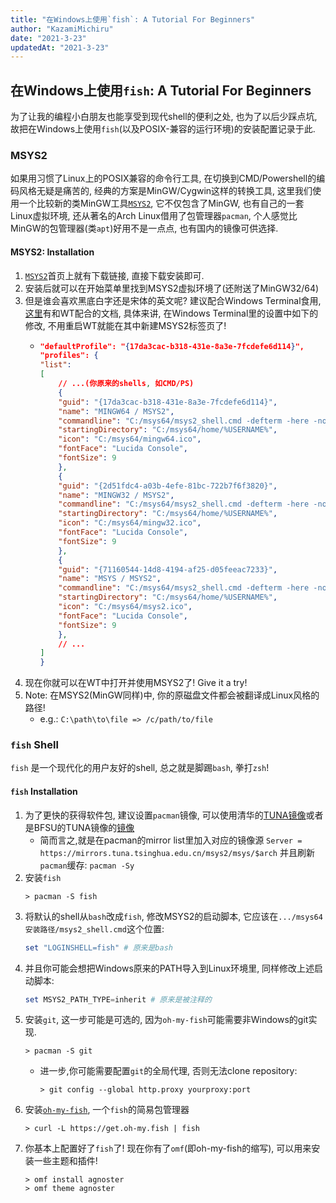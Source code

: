 ```yaml
---
title: "在Windows上使用`fish`: A Tutorial For Beginners"
author: "KazamiMichiru"
date: "2021-3-23"
updatedAt: "2021-3-23"
---
```


## 在Windows上使用`fish`: A Tutorial For Beginners 

为了让我的编程小白朋友也能享受到现代shell的便利之处, 也为了以后少踩点坑, 故把在Windows上使用`fish`(以及POSIX-兼容的运行环境)的安装配置记录于此.

### MSYS2
如果用习惯了Linux上的POSIX兼容的命令行工具, 在切换到CMD/Powershell的编码风格无疑是痛苦的, 经典的方案是MinGW/Cygwin这样的转换工具, 这里我们使用一个比较新的类MinGW工具[`MSYS2`](https://www.msys2.org), 它不仅包含了MinGW, 也有自己的一套Linux虚拟环境, 还从著名的Arch Linux借用了包管理器`pacman`, 个人感觉比MinGW的包管理器(类`apt`)好用不是一点点, 也有国内的镜像可供选择.

#### MSYS2: Installation
1. [`MSYS2`](https://www.msys2.org)首页上就有下载链接, 直接下载安装即可.
2. 安装后就可以在开始菜单里找到MSYS2虚拟环境了(还附送了MinGW32/64)
3. 但是谁会喜欢黑底白字还是宋体的英文呢? 建议配合Windows Terminal食用, [这里](https://www.msys2.org/docs/terminals/)有和WT配合的文档, 具体来讲, 在Windows Terminal里的设置中如下的修改, 不用重启WT就能在其中新建MSYS2标签页了!
    -   ```JSON
        "defaultProfile": "{17da3cac-b318-431e-8a3e-7fcdefe6d114}",
        "profiles": {
        "list":
        [
            // ...(你原来的shells, 如CMD/PS)
            {
            "guid": "{17da3cac-b318-431e-8a3e-7fcdefe6d114}",
            "name": "MINGW64 / MSYS2",
            "commandline": "C:/msys64/msys2_shell.cmd -defterm -here -no-start -mingw64",
            "startingDirectory": "C:/msys64/home/%USERNAME%",
            "icon": "C:/msys64/mingw64.ico",
            "fontFace": "Lucida Console",
            "fontSize": 9
            },
            {
            "guid": "{2d51fdc4-a03b-4efe-81bc-722b7f6f3820}",
            "name": "MINGW32 / MSYS2",
            "commandline": "C:/msys64/msys2_shell.cmd -defterm -here -no-start -mingw32",
            "startingDirectory": "C:/msys64/home/%USERNAME%",
            "icon": "C:/msys64/mingw32.ico",
            "fontFace": "Lucida Console",
            "fontSize": 9
            },
            {
            "guid": "{71160544-14d8-4194-af25-d05feeac7233}",
            "name": "MSYS / MSYS2",
            "commandline": "C:/msys64/msys2_shell.cmd -defterm -here -no-start -msys",
            "startingDirectory": "C:/msys64/home/%USERNAME%",
            "icon": "C:/msys64/msys2.ico",
            "fontFace": "Lucida Console",
            "fontSize": 9
            },
            // ...
        ]
        }
        ```
4. 现在你就可以在WT中打开并使用MSYS2了! Give it a try!
5. Note: 在MSYS2(MinGW同样)中, 你的原磁盘文件都会被翻译成Linux风格的路径!
   - e.g.: `C:\path\to\file => /c/path/to/file` 

### `fish` Shell

`fish` 是一个现代化的用户友好的shell, 总之就是脚踢`bash`, 拳打`zsh`!

#### `fish` Installation
1. 为了更快的获得软件包, 建议设置`pacman`镜像, 可以使用清华的[TUNA镜像](https://mirrors.tuna.tsinghua.edu.cn/help/msys2/)或者是BFSU的TUNA镜像的[镜像](https://mirrors.bfsu.edu.cn/help/msys2/)
   - 简而言之,就是在pacman的mirror list里加入对应的镜像源
    `Server = https://mirrors.tuna.tsinghua.edu.cn/msys2/msys/$arch`
    并且刷新`pacman`缓存:
    `pacman -Sy`
2. 安装`fish`
    ```shell
    > pacman -S fish
    ```
5. 将默认的shell从`bash`改成`fish`, 修改MSYS2的启动脚本, 它应该在`.../msys64安装路径/msys2_shell.cmd`这个位置:
    ```powershell
    set "LOGINSHELL=fish" # 原来是bash
    ```
6. 并且你可能会想把Windows原来的PATH导入到Linux环境里, 同样修改上述启动脚本:
    ```powershell
    set MSYS2_PATH_TYPE=inherit # 原来是被注释的
    ```
3. 安装`git`, 这一步可能是可选的, 因为`oh-my-fish`可能需要非Windows的git实现.
    ```shell
    > pacman -S git
    ``` 
    - 进一步,你可能需要配置`git`的全局代理, 否则无法clone repository:
        ```shell
        > git config --global http.proxy yourproxy:port
        ```  
4. 安装[`oh-my-fish`](https://github.com/oh-my-fish/oh-my-fish), 一个`fish`的简易包管理器
    ```shell
    > curl -L https://get.oh-my.fish | fish
    ``` 
7. 你基本上配置好了`fish`了! 现在你有了`omf`(即oh-my-fish的缩写), 可以用来安装一些主题和插件!
    ```shell
    > omf install agnoster
    > omf theme agnoster
    ```
